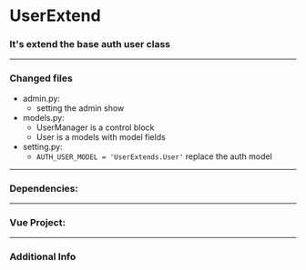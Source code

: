 # UserExtend

### It's extend the base auth user class  

___
### Changed files
* admin.py: 
  * setting the admin show  
* models.py:
  * UserManager is a control block
  * User is a models with model fields   
* setting.py: 
  * ```AUTH_USER_MODEL = 'UserExtends.User'``` replace the auth model
--- 
### Dependencies:

---
### Vue Project:

---
### Additional Info
